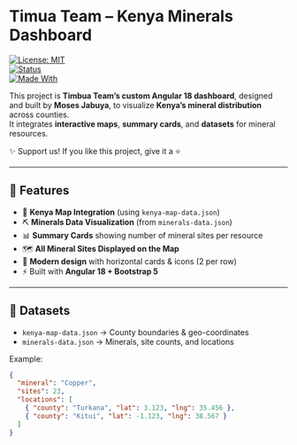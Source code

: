 # Timua Team – Kenya Minerals Dashboard  
[![License: MIT](https://img.shields.io/badge/License-MIT-yellow.svg)](https://opensource.org/licenses/MIT)  
[![Status](https://img.shields.io/badge/Project-Active-brightgreen.svg)]()  
[![Made With](https://img.shields.io/badge/Made%20with-Angular%2018-red.svg)]()  

This project is **Timbua Team’s custom Angular 18 dashboard**, designed and built by **Moses Jabuya**, to visualize **Kenya’s mineral distribution** across counties.  
It integrates **interactive maps**, **summary cards**, and **datasets** for mineral resources.  

✨ Support us! If you like this project, give it a ⭐

---

## 🚀 Features

- 📍 **Kenya Map Integration** (using `kenya-map-data.json`)  
- ⛏ **Minerals Data Visualization** (from `minerals-data.json`)  
- 📊 **Summary Cards** showing number of mineral sites per resource  
- 🗺 **All Mineral Sites Displayed on the Map**  
- 🎨 **Modern design** with horizontal cards & icons (2 per row)  
- ⚡ Built with **Angular 18 + Bootstrap 5**  

---

## 📂 Datasets

- `kenya-map-data.json` → County boundaries & geo-coordinates  
- `minerals-data.json` → Minerals, site counts, and locations  

Example:  
```json
{
  "mineral": "Copper",
  "sites": 23,
  "locations": [
    { "county": "Turkana", "lat": 3.123, "lng": 35.456 },
    { "county": "Kitui", "lat": -1.123, "lng": 38.567 }
  ]
}
